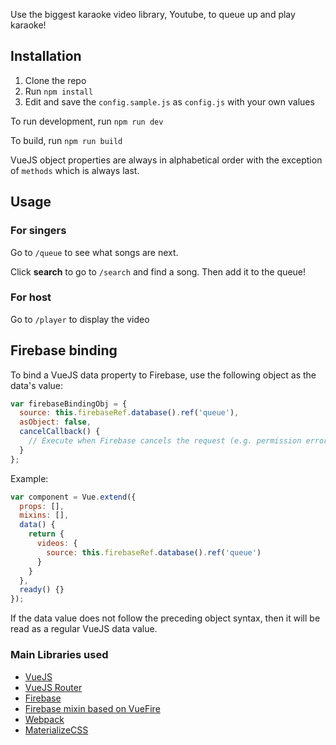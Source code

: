Use the biggest karaoke video library, Youtube, to queue up and play karaoke!

## Installation

1. Clone the repo
2. Run `npm install`
3. Edit and save the `config.sample.js` as `config.js` with your own values

To run development, run `npm run dev`

To build, run `npm run build`

VueJS object properties are always in alphabetical order with the exception of `methods` which is always last.

## Usage

### For singers
Go to `/queue` to see what songs are next.

Click **search** to go to `/search` and find a song. Then add it to the queue!

### For host
Go to `/player` to display the video

## Firebase binding

To bind a VueJS data property to Firebase, use the following object as the data's value:

```javascript
var firebaseBindingObj = {
  source: this.firebaseRef.database().ref('queue'),
  asObject: false,
  cancelCallback() {
    // Execute when Firebase cancels the request (e.g. permission error)
  }
};
```

Example:

```javascript
var component = Vue.extend({
  props: [],
  mixins: [],
  data() {
    return {
      videos: {
        source: this.firebaseRef.database().ref('queue')
      }
    }
  },
  ready() {}
});
```

If the data value does not follow the preceding object syntax, then it will be read as a regular VueJS data value.

### Main Libraries used

* [VueJS](https://vuejs.org/)
* [VueJS Router](http://router.vuejs.org/)
* [Firebase](https://www.firebase.com/)
* [Firebase mixin based on VueFire](https://github.com/vuejs/vuefire)
* [Webpack](https://webpack.github.io/)
* [MaterializeCSS](http://materializecss.com/)
